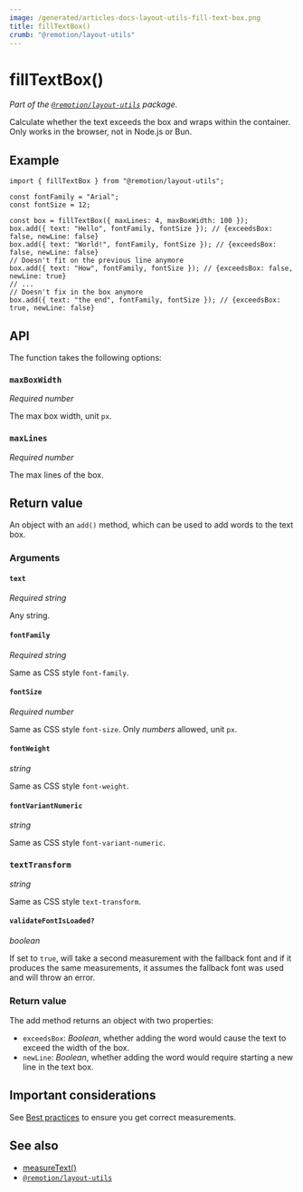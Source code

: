 ```yaml
---
image: /generated/articles-docs-layout-utils-fill-text-box.png
title: fillTextBox()
crumb: "@remotion/layout-utils"
---
```


# fillTextBox()<AvailableFrom v="4.0.57"/>

_Part of the [`@remotion/layout-utils`](/docs/layout-utils) package._

Calculate whether the text exceeds the box and wraps within the container. Only works in the browser, not in Node.js or Bun.

## Example

```tsx twoslash
import { fillTextBox } from "@remotion/layout-utils";

const fontFamily = "Arial";
const fontSize = 12;

const box = fillTextBox({ maxLines: 4, maxBoxWidth: 100 });
box.add({ text: "Hello", fontFamily, fontSize }); // {exceedsBox: false, newLine: false}
box.add({ text: "World!", fontFamily, fontSize }); // {exceedsBox: false, newLine: false}
// Doesn't fit on the previous line anymore
box.add({ text: "How", fontFamily, fontSize }); // {exceedsBox: false, newLine: true}
// ...
// Doesn't fix in the box anymore
box.add({ text: "the end", fontFamily, fontSize }); // {exceedsBox: true, newLine: false}
```

## API

The function takes the following options:

### `maxBoxWidth`

_Required_ _number_

The max box width, unit `px`.

### `maxLines`

_Required_ _number_

The max lines of the box.

## Return value

An object with an `add()` method, which can be used to add words to the text box.

### Arguments

#### `text`

_Required_ _string_

Any string.

#### `fontFamily`

_Required_ _string_

Same as CSS style `font-family`.

#### `fontSize`

_Required_ _number_

Same as CSS style `font-size`. Only _numbers_ allowed, unit `px`.

#### `fontWeight`

_string_

Same as CSS style `font-weight`.

#### `fontVariantNumeric`

_string_

Same as CSS style `font-variant-numeric`.

### `textTransform`<AvailableFrom v="4.0.140"/>

_string_

Same as CSS style `text-transform`.

#### `validateFontIsLoaded?`<AvailableFrom v="4.0.136"/>

_boolean_

If set to `true`, will take a second measurement with the fallback font and if it produces the same measurements, it assumes the fallback font was used and will throw an error.

### Return value

The add method returns an object with two properties:

- `exceedsBox`:
  _Boolean_, whether adding the word would cause the text to exceed the width of the box.
- `newLine`:
  _Boolean_, whether adding the word would require starting a new line in the text box.

## Important considerations

See [Best practices](/docs/layout-utils/best-practices) to ensure you get correct measurements.

## See also

- [measureText()](/docs/layout-utils/measure-text)
- [`@remotion/layout-utils`](/docs/layout-utils)

